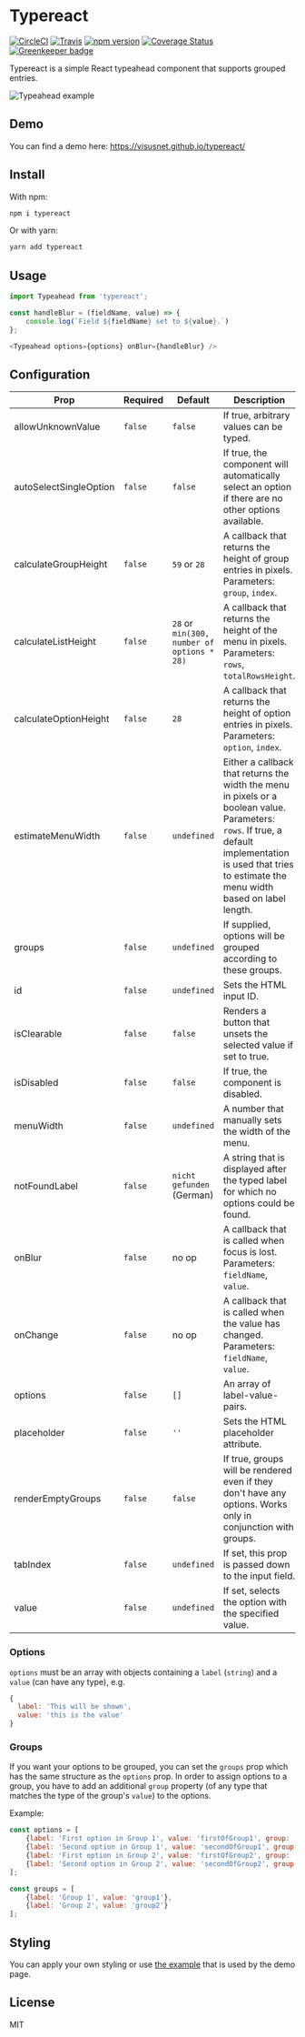 # Typereact

[![CircleCI](https://circleci.com/gh/visusnet/typereact.svg?style=shield&circle-token=80ba425931ad61cde5a4ad991aea29aa65c51a30)](https://circleci.com/gh/visusnet/typereact) [![Travis](https://travis-ci.org/visusnet/typereact.svg?branch=master)](https://travis-ci.org/visusnet/typereact) [![npm version](https://badge.fury.io/js/typereact.svg)](https://badge.fury.io/js/typereact) [![Coverage Status](https://coveralls.io/repos/github/visusnet/typereact/badge.svg?branch=master)](https://coveralls.io/github/visusnet/typereact?branch=master) [![Greenkeeper badge](https://badges.greenkeeper.io/visusnet/typereact.svg)](https://greenkeeper.io/)

Typereact is a simple React typeahead component that supports grouped entries.

![Typeahead example](/.github/typeahead.gif)

## Demo

You can find a demo here: https://visusnet.github.io/typereact/

## Install

With npm:
```bash
npm i typereact
```
Or with yarn:
```bash
yarn add typereact
```

## Usage

````javascript
import Typeahead from 'typereact';

const handleBlur = (fieldName, value) => {
    console.log(`Field ${fieldName} set to ${value}.`)
};

<Typeahead options={options} onBlur={handleBlur} />
````

## Configuration

| Prop                   | Required  | Default                                        | Description                                                                                                                                                                                                  |
| ---------------------- | --------- | ---------------------------------------------- | ------------------------------------------------------------------------------------------------------------------------------------------------------------------------------------------------------------ |
| allowUnknownValue      | ``false`` | ``false``                                      | If true, arbitrary values can be typed.                                                                                                                                                                      |
| autoSelectSingleOption | ``false`` | ``false``                                      | If true, the component will automatically select an option if there are no other options available.                                                                                                          |
| calculateGroupHeight   | ``false`` | ``59`` or ``28``                               | A callback that returns the height of group entries in pixels. Parameters: ``group``, ``index``.                                                                                                             |
| calculateListHeight    | ``false`` | ``28`` or ``min(300, number of options * 28)`` | A callback that returns the height of the menu in pixels. Parameters: ``rows``, ``totalRowsHeight``.                                                                                                         |
| calculateOptionHeight  | ``false`` | ``28``                                         | A callback that returns the height of option entries in pixels. Parameters: ``option``, ``index``.                                                                                                           |
| estimateMenuWidth      | ``false`` | ``undefined``                                  | Either a callback that returns the width the menu in pixels or a boolean value. Parameters: ``rows``. If true, a default implementation is used that tries to estimate the menu width based on label length. |
| groups                 | ``false`` | ``undefined``                                  | If supplied, options will be grouped according to these groups.                                                                                                                                              |
| id                     | ``false`` | ``undefined``                                  | Sets the HTML input ID.                                                                                                                                                                                      |
| isClearable            | ``false`` | ``false``                                      | Renders a button that unsets the selected value if set to true.                                                                                                                                              |
| isDisabled             | ``false`` | ``false``                                      | If true, the component is disabled.                                                                                                                                                                          |
| menuWidth              | ``false`` | ``undefined``                                  | A number that manually sets the width of the menu.                                                                                                                                                           |
| notFoundLabel          | ``false`` | ``nicht gefunden`` (German)                    | A string that is displayed after the typed label for which no options could be found.                                                                                                                        |
| onBlur                 | ``false`` | no op                                          | A callback that is called when focus is lost. Parameters: ``fieldName``, ``value``.                                                                                                                          |
| onChange               | ``false`` | no op                                          | A callback that is called when the value has changed. Parameters: ``fieldName``, ``value``.                                                                                                                  |
| options                | ``false`` | ``[]``                                         | An array of label-value-pairs.                                                                                                                                                                               |
| placeholder            | ``false`` | ``''``                                         | Sets the HTML placeholder attribute.                                                                                                                                                                         |
| renderEmptyGroups      | ``false`` | ``false``                                      | If true, groups will be rendered even if they don't have any options. Works only in conjunction with groups.                                                                                                 |
| tabIndex               | ``false`` | ``undefined``                                  | If set, this prop is passed down to the input field.                                                                                                                                                         |
| value                  | ``false`` | ``undefined``                                  | If set, selects the option with the specified value.                                                                                                                                                         |

### Options

``options`` must be an array with objects containing a ``label`` (``string``) and a ``value`` (can have any type), e.g.

```javascript
{
  label: 'This will be shown',
  value: 'this is the value'
}
```

### Groups

If you want your options to be grouped, you can set the ``groups`` prop which has the same structure as the ``options`` prop. In order to assign options to a group, you have to add an additional ``group`` property (of any type that matches the type of the group's ``value``) to the options.

Example:
```javascript
const options = [
    {label: 'First option in Group 1', value: 'firstOfGroup1', group: 'group1'},
    {label: 'Second option in Group 1', value: 'secondOfGroup1', group: 'group1'},
    {label: 'First option in Group 2', value: 'firstOfGroup2', group: 'group2'},
    {label: 'Second option in Group 2', value: 'secondOfGroup2', group: 'group2'}
];

const groups = [
    {label: 'Group 1', value: 'group1'},
    {label: 'Group 2', value: 'group2'}
];
```

## Styling

You can apply your own styling or use [the example](https://github.com/visusnet/typereact/blob/gh-pages-source/src/Typeahead.scss) that is used by the demo page.

## License

MIT

